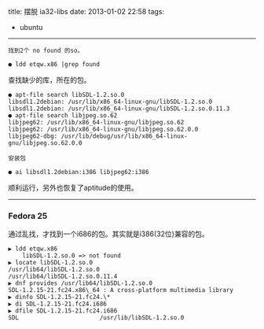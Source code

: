 title: 摆脱 ia32-libs
date: 2013-01-02 22:58
tags:
- ubuntu 
---
    找到2个 no found 的so。
```
● ldd etqw.x86 |grep found
```
查找缺少的库，所在的包。
```
● apt-file search libSDL-1.2.so.0
libsdl1.2debian: /usr/lib/x86_64-linux-gnu/libSDL-1.2.so.0
libsdl1.2debian: /usr/lib/x86_64-linux-gnu/libSDL-1.2.so.0.11.3
● apt-file search libjpeg.so.62
libjpeg62: /usr/lib/x86_64-linux-gnu/libjpeg.so.62
libjpeg62: /usr/lib/x86_64-linux-gnu/libjpeg.so.62.0.0
libjpeg62-dbg: /usr/lib/debug/usr/lib/x86_64-linux-gnu/libjpeg.so.62.0.0
```
    安装包
```
● ai libsdl1.2debian:i386 libjpeg62:i386
```
顺利运行，另外也恢复了aptitude的使用。

-----------------

### Fedora 25

通过乱找，才找到一个i686的包。其实就是i386(32位)兼容的包。
```
▶ ldd etqw.x86 
	libSDL-1.2.so.0 => not found
▶ locate libSDL-1.2.so.0
/usr/lib64/libSDL-1.2.so.0
/usr/lib64/libSDL-1.2.so.0.11.4
▶ dnf provides /usr/lib64/libSDL-1.2.so.0
SDL-1.2.15-21.fc24.x86\_64 : A cross-platform multimedia library
▶ dinfo SDL-1.2.15-21.fc24.\*
▶ di SDL-1.2.15-21.fc24.i686
▶ dfile SDL-1.2.15-21.fc24.i686
SDL                       /usr/lib/libSDL-1.2.so.0

```
